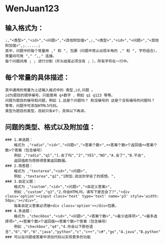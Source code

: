 # WenJuan123

## 输入格式为：
    ;,"<类型>","<id>","<问题>","<其他附加值>",;,"<类型>","<id>","<问题>","<其他附加值>",;......;
    其中，问题中的每个常量用 ," 和 ", 包裹（问题中禁止出现半角的 ," 和 ", 字符组合），常量间可用 "," ",," 连接。
    每个问题间用 ; ; 进行分割（开头结尾必须含有 ; ），所有字符在一行中。

## 每个常量的具体描述：
    其中通用的常量为上述输入格式中的 类型,id,问题 。
    id为题目的顺序编号，只能使用 q+数字 ，例如 q1 q123 等等。
    问题为题目的编号和问题，例如 1.这是个问题吗？ 和没编号的 这是个没有编号的问题吗？ 等等，问题中可添加HTML5代码。
    类型为题目的类型，目前只有4个，具体以下再讲。

## 问题的类型、格式以及附加值：
    ### 1.单选题：
        格式为 ,"radio","<id>","<问题>","<答案个数>",+<答案个数>个返回值+<答案个数>个答案（包含编号）
        例如 ,"radio","q1","1.会了吗","2","YES","NO","A.会了","B.不会",
        返回值即为想获得答案返回数据。
    ### 2.简答题：
        格式为 ,"textarea","<id>","<问题>",
        例如 ,"textarea","q2","1附加.说出你学会了的感想。",
    ### 3.自定义题：
        格式为 ,"custom","<id>","<问题>","<自定义答案>",
        例如 ,"custom","q3","2.你会HTML吗，请写下是否会了?","<div class='option'><input class='text' type='text' name='p3' style='width: 50px;'></div>",
        每条自定义答案必须被<div class='option'></div>包裹。
    ### 4.多选题：
        格式为 ,"checkbox","<id>","<问题>","<答案个数>","<最少选择项>","<最多选择项>",+<答案个数>个返回值+<答案个数>个答案（包含编号）
        例如 ,"checkbox","q4","4.你会以下那些语言","6","0","6","java","python","c","c++","c#","go","A.java","B.python","C.c","D.c++","E.c#","F.go",
    ### 可以在问题或答案中添加代码以实现更多的功能
